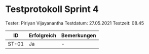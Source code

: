 # Testprotokoll Sprint 4
Tester: Piriyan Vijayanantha
Testdatum: 27.05.2021
Testzeit: 08.45

ID | Erfolgreich | Bemerkungen
--- | --- | ---
ST-01 | Ja | \-